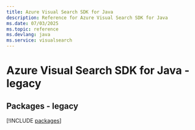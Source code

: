 ```yaml
---
title: Azure Visual Search SDK for Java
description: Reference for Azure Visual Search SDK for Java
ms.date: 07/03/2025
ms.topic: reference
ms.devlang: java
ms.service: visualsearch
---
```

# Azure Visual Search SDK for Java - legacy
## Packages - legacy
[!INCLUDE [packages](visual-search-index.md)]